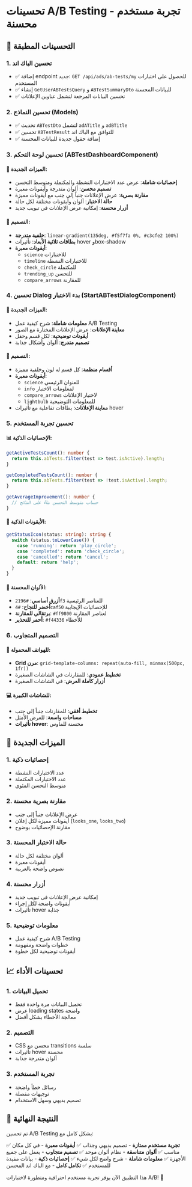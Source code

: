 # تحسينات A/B Testing - تجربة مستخدم محسنة

## 🎨 التحسينات المطبقة

### 1. تحسين الباك اند
- ✅ إضافة endpoint جديد: `GET /api/ads/ab-tests/my` للحصول على اختبارات المستخدم
- ✅ إنشاء `GetUserABTestsQuery` و `ABTestSummaryDto` للبيانات المحسنة
- ✅ تحسين البيانات المرجعة لتشمل عناوين الإعلانات

### 2. تحسين النماذج (Models)
- ✅ تحديث `ABTestDto` لتشمل `adATitle` و `adBTitle`
- ✅ تحسين `ABTestResult` للتوافق مع الباك اند
- ✅ إضافة حقول جديدة للبيانات المحسنة

### 3. تحسين لوحة التحكم (ABTestDashboardComponent)

#### 🎯 الميزات الجديدة:
- **إحصائيات شاملة**: عرض عدد الاختبارات النشطة والمكتملة ومتوسط التحسن
- **تصميم محسن**: ألوان متدرجة وأيقونات معبرة
- **مقارنة بصرية**: عرض الإعلانات جنباً إلى جنب مع أيقونات مميزة
- **حالة الاختبار**: ألوان وأيقونات مختلفة لكل حالة
- **أزرار محسنة**: إمكانية عرض الإعلانات في تبويب جديد

#### 🎨 التصميم:
- **خلفية متدرجة**: `linear-gradient(135deg, #f5f7fa 0%, #c3cfe2 100%)`
- **بطاقات ثلاثية الأبعاد**: تأثيرات hover وbox-shadow
- **أيقونات معبرة**: 
  - `science` للاختبارات
  - `timeline` للاختبارات النشطة
  - `check_circle` للمكتملة
  - `trending_up` للتحسن
  - `compare_arrows` للمقارنة

### 4. تحسين Dialog بدء الاختبار (StartABTestDialogComponent)

#### 🎯 الميزات الجديدة:
- **معلومات شاملة**: شرح كيفية عمل A/B Testing
- **معاينة الإعلانات**: عرض الإعلانات المختارة مع الصور
- **أيقونات توضيحية**: لكل قسم وحقل
- **تصميم متدرج**: ألوان وأشكال جذابة

#### 🎨 التصميم:
- **أقسام منظمة**: كل قسم له لون وخلفية مميزة
- **أيقونات معبرة**:
  - `science` للعنوان الرئيسي
  - `info` لمعلومات الاختبار
  - `compare_arrows` لاختيار الإعلانات
  - `lightbulb` للمعلومات التوضيحية
- **معاينة الإعلانات**: بطاقات تفاعلية مع تأثيرات hover

### 5. تحسين تجربة المستخدم

#### 📊 الإحصائيات الذكية:
```typescript
getActiveTestsCount(): number {
  return this.abTests.filter(test => test.isActive).length;
}

getCompletedTestsCount(): number {
  return this.abTests.filter(test => !test.isActive).length;
}

getAverageImprovement(): number {
  // حساب متوسط التحسن بناءً على النتائج
}
```

#### 🎯 الأيقونات الذكية:
```typescript
getStatusIcon(status: string): string {
  switch (status.toLowerCase()) {
    case 'running': return 'play_circle';
    case 'completed': return 'check_circle';
    case 'cancelled': return 'cancel';
    default: return 'help';
  }
}
```

#### 🎨 الألوان المحسنة:
- **أزرق أساسي**: `#2196f3` للعناصر الرئيسية
- **أخضر للنجاح**: `#4caf50` للإحصائيات الإيجابية
- **برتقالي للمقارنة**: `#ff9800` لعناصر المقارنة
- **أحمر للتحذير**: `#f44336` للأخطاء

### 6. التصميم المتجاوب

#### 📱 للهواتف المحمولة:
- **Grid مرن**: `grid-template-columns: repeat(auto-fill, minmax(500px, 1fr))`
- **تخطيط عمودي**: للمقارنات في الشاشات الصغيرة
- **أزرار كاملة العرض**: في الشاشات الصغيرة

#### 💻 للشاشات الكبيرة:
- **تخطيط أفقي**: للمقارنات جنباً إلى جنب
- **مساحات واسعة**: للعرض الأمثل
- **تأثيرات hover**: محسنة للماوس

## 🚀 الميزات الجديدة

### 1. إحصائيات ذكية
- عدد الاختبارات النشطة
- عدد الاختبارات المكتملة  
- متوسط التحسن المئوي

### 2. مقارنة بصرية محسنة
- عرض الإعلانات جنباً إلى جنب
- أيقونات مميزة لكل إعلان (`looks_one`, `looks_two`)
- مقارنة الإحصائيات بوضوح

### 3. حالة الاختبار المحسنة
- ألوان مختلفة لكل حالة
- أيقونات معبرة
- نصوص واضحة بالعربية

### 4. أزرار محسنة
- إمكانية عرض الإعلانات في تبويب جديد
- أيقونات واضحة لكل إجراء
- تأثيرات hover جذابة

### 5. معلومات توضيحية
- شرح كيفية عمل A/B Testing
- خطوات واضحة ومفهومة
- أيقونات توضيحية لكل خطوة

## 📈 تحسينات الأداء

### 1. تحميل البيانات
- تحميل البيانات مرة واحدة فقط
- عرض loading states واضحة
- معالجة الأخطاء بشكل أفضل

### 2. التصميم
- CSS محسن مع transitions سلسة
- تأثيرات hover محسنة
- ألوان متدرجة جذابة

### 3. تجربة المستخدم
- رسائل خطأ واضحة
- توجيهات مفصلة
- تصميم بديهي وسهل الاستخدام

## 🎯 النتيجة النهائية

تم تحسين A/B Testing بشكل كامل مع:

✅ **تجربة مستخدم ممتازة** - تصميم بديهي وجذاب
✅ **أيقونات معبرة** - في كل مكان مناسب
✅ **ألوان متناسقة** - نظام ألوان موحد
✅ **تصميم متجاوب** - يعمل على جميع الأجهزة
✅ **معلومات شاملة** - شرح واضح لكل شيء
✅ **إحصائيات ذكية** - بيانات مفيدة للمستخدم
✅ **تكامل كامل** - مع الباك اند المحسن

هذا التطبيق الآن يوفر تجربة مستخدم احترافية ومتطورة لاختبارات A/B! 🚀



